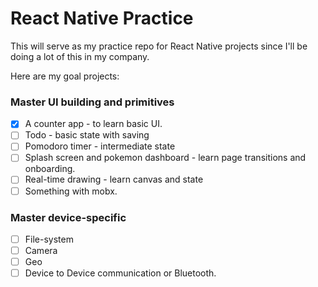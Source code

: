 <h1>React Native Practice</h1>

This will serve as my practice repo for React Native projects
since I'll be doing a lot of this in my company.

Here are my goal projects:

### Master UI building and primitives

- [x] A counter app - to learn basic UI.
- [ ] Todo - basic state with saving
- [ ] Pomodoro timer - intermediate state
- [ ] Splash screen and pokemon dashboard - learn page transitions and onboarding.
- [ ] Real-time drawing - learn canvas and state
- [ ] Something with mobx.

### Master device-specific

- [ ] File-system
- [ ] Camera
- [ ] Geo
- [ ] Device to Device communication or Bluetooth.
